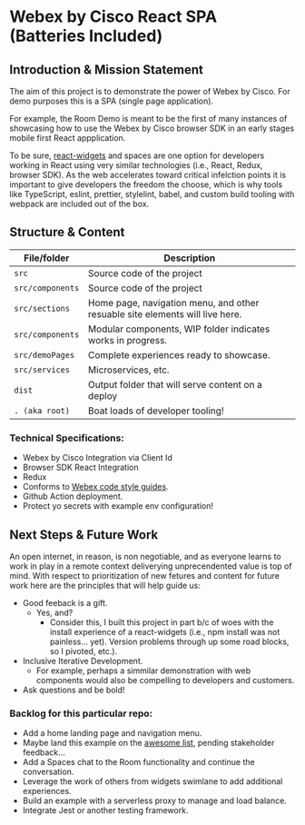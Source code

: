 # Webex by Cisco React SPA (Batteries Included)

## Introduction & Mission Statement
The aim of this project is to demonstrate the power of Webex by Cisco. For demo purposes this is a SPA (single page application). 

For example, the Room Demo is meant to be the first of many instances of showcasing how to use the Webex by Cisco browser SDK in an early stages mobile first React appplication. 

To be sure, [react-widgets](https://github.com/webex/react-widgets) and spaces are one option for developers working in React using very similar technologies (i.e., React, Redux, browser SDK). As the web accelerates toward critical infelction points it is important to give developers the freedom the choose, which is why tools like TypeScript, eslint, prettier, stylelint, babel, and custom build tooling with webpack are included out of the box.  

## Structure & Content
| File/folder       | Description                                        |
|-------------------|----------------------------------------------------|
| `src`             | Source code of the project  |
| `src/components`  | Source code of the project  |
| `src/sections`    | Home page, navigation menu, and other resuable site elements will live here.|
| `src/components`  | Modular components, WIP folder indicates works in progress.|
| `src/demoPages`   | Complete experiences ready to showcase.|
| `src/services`    | Microservices, etc.|
| `dist`            | Output folder that will serve content on a deploy  |
| `. (aka root)`    |  Boat loads of developer tooling!                  |

### Technical Specifications:
* Webex by Cisco Integration via Client Id
* Browser SDK React Integration
* Redux
* Conforms to [Webex code style guides](https://github.com/webex/web-styleguide).
* Github Action deployment.
* Protect yo secrets with example env configuration!

## Next Steps & Future Work

An open internet, in reason, is non negotiable, and as everyone learns to work in play in a remote context deliverying unprecendented value is top of mind. With respect to prioritization of new fetures and content for future work here are the principles that will help guide us:

* Good feeback is a gift.
    * Yes, and? 
        * Consider this, I built this project in part b/c of woes with the install experience of a react-widgets (i.e., npm install was not painless... yet). Version problems through up some road blocks, so I pivoted, etc.). 
* Inclusive Iterative Development.
    * For example, perhaps a simmilar demonstration with web components would also be compelling to developers and customers.
* Ask questions and be bold!


### Backlog for this particular repo:
* Add a home landing page and navigation menu.
* Maybe land this example on the [awesome list](https://github.com/CiscoDevNet/awesome-webex), pending stakeholder feedback... 
* Add a Spaces chat to the Room functionality and continue the conversation.
* Leverage the work of others from widgets swimlane to add additional experiences.
* Build an example with a serverless proxy to manage and load balance.
* Integrate Jest or another testing framework. 